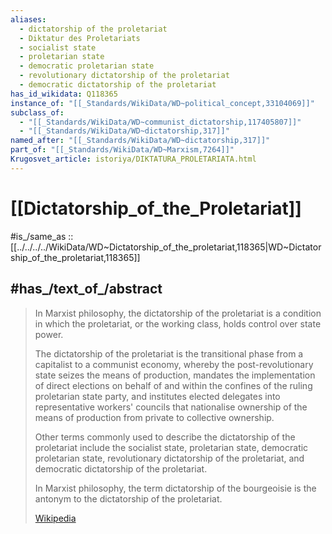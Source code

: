 ```yaml
---
aliases:
  - dictatorship of the proletariat
  - Diktatur des Proletariats
  - socialist state
  - proletarian state
  - democratic proletarian state
  - revolutionary dictatorship of the proletariat
  - democratic dictatorship of the proletariat
has_id_wikidata: Q118365
instance_of: "[[_Standards/WikiData/WD~political_concept,33104069]]"
subclass_of:
  - "[[_Standards/WikiData/WD~communist_dictatorship,117405807]]"
  - "[[_Standards/WikiData/WD~dictatorship,317]]"
named_after: "[[_Standards/WikiData/WD~dictatorship,317]]"
part_of: "[[_Standards/WikiData/WD~Marxism,7264]]"
Krugosvet_article: istoriya/DIKTATURA_PROLETARIATA.html
---
```


# [[Dictatorship_of_the_Proletariat]] 

#is_/same_as :: [[../../../../WikiData/WD~Dictatorship_of_the_proletariat,118365|WD~Dictatorship_of_the_proletariat,118365]] 

## #has_/text_of_/abstract 

> In Marxist philosophy, the dictatorship of the proletariat is a condition 
> in which the proletariat, or the working class, holds control over state power. 
> 
> The dictatorship of the proletariat is the transitional phase 
> from a capitalist to a communist economy, 
> whereby the post-revolutionary state seizes the means of production, 
> mandates the implementation of direct elections 
> on behalf of and within the confines of the ruling proletarian state party, 
> and institutes elected delegates into representative workers' councils 
> that nationalise ownership of the means of production 
> from private to collective ownership.
>
> Other terms commonly used to describe the dictatorship of the proletariat include the socialist state, proletarian state, democratic proletarian state, revolutionary dictatorship of the proletariat, and democratic dictatorship of the proletariat.  
> 
> In Marxist philosophy, the term dictatorship of the bourgeoisie 
> is the antonym to the dictatorship of the proletariat.
>
> [Wikipedia](https://en.wikipedia.org/wiki/Dictatorship%20of%20the%20proletariat) 


